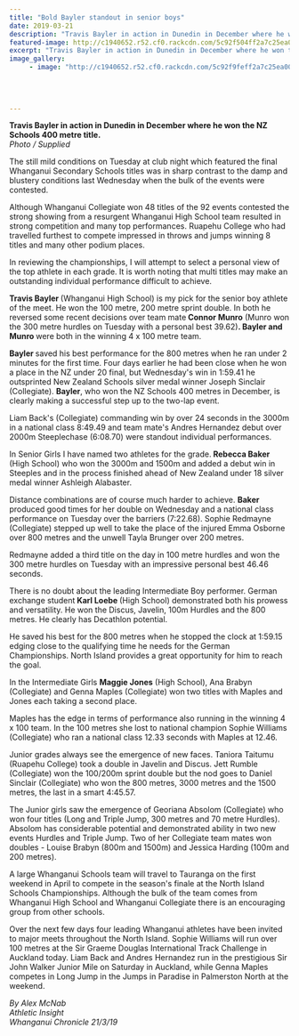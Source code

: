 ```yaml
---
title: "Bold Bayler standout in senior boys"
date: 2019-03-21
description: "Travis Bayler in action in Dunedin in December where he won the NZ Schools 400 metre title..."
featured-image: http://c1940652.r52.cf0.rackcdn.com/5c92f504ff2a7c25ea0005a6/Travis-Bayler-Chron-21.3.19.jpg
excerpt: "Travis Bayler in action in Dunedin in December where he won the NZ Schools 400 metre title."
image_gallery:
     - image: "http://c1940652.r52.cf0.rackcdn.com/5c92f9feff2a7c25ea0005a8/Travis-Bayler-snip-full-lengthChron-21.3.19.jpg"
    
    
    
    
---
```


<p><span><strong>Travis Bayler in action in Dunedin in December where he won the NZ Schools 400 metre title.</strong><br /><em>Photo / Supplied</em></span></p>
<p class="element element-paragraph">The still mild conditions on Tuesday at club night which featured the final Whanganui Secondary Schools titles was in sharp contrast to the damp and blustery conditions last Wednesday when the bulk of the events were contested.</p>
<p class="element element-paragraph">Although Whanganui Collegiate won 48 titles of the 92 events contested the strong showing from a resurgent Whanganui High School team resulted in strong competition and many top performances. Ruapehu College who had travelled furthest to compete impressed in throws and jumps winning 8 titles and many other podium places.</p>
<p class="element element-paragraph">In reviewing the championships, I will attempt to select a personal view of the top athlete in each grade. It is worth noting that multi titles may make an outstanding individual performance difficult to achieve.</p>
<p class="element element-paragraph"><strong>Travis Bayler </strong>(Whanganui High School) is my pick for the senior boy athlete of the meet. He won the 100 metre, 200 metre sprint double. In both he reversed some recent decisions over team mate<strong> Connor Munro</strong> (Munro won the 300 metre hurdles on Tuesday with a personal best 39.62)<strong>. Bayler and Munro </strong>were both in the winning 4 x 100 metre team.</p>
<p class="element element-paragraph"><strong>Bayler </strong>saved his best performance for the 800 metres when he ran under 2 minutes for the first time. Four days earlier he had been close when he won a place in the NZ under 20 final, but Wednesday's win in 1:59.41 he outsprinted New Zealand Schools silver medal winner Joseph Sinclair (Collegiate). <strong>Bayler</strong>, who won the NZ Schools 400 metres in December, is clearly making a successful step up to the two-lap event.</p>
<p class="element element-paragraph">Liam Back's (Collegiate) commanding win by over 24 seconds in the 3000m in a national class 8:49.49 and team mate's Andres Hernandez debut over 2000m Steeplechase (6:08.70) were standout individual performances.</p>
<p class="element element-paragraph">In Senior Girls I have named two athletes for the grade.<strong> Rebecca Baker</strong> (High School) who won the 3000m and 1500m and added a debut win in Steeples and in the process finished ahead of New Zealand under 18 silver medal winner Ashleigh Alabaster.</p>
<p class="element element-paragraph">Distance combinations are of course much harder to achieve. <strong>Baker</strong> produced good times for her double on Wednesday and a national class performance on Tuesday over the barriers (7:22.68). Sophie Redmayne (Collegiate) stepped up well to take the place of the injured Emma Osborne over 800 metres and the unwell Tayla Brunger over 200 metres.</p>
<p class="element element-paragraph">Redmayne added a third title on the day in 100 metre hurdles and won the 300 metre hurdles on Tuesday with an impressive personal best 46.46 seconds.</p>
<p class="element element-paragraph">There is no doubt about the leading Intermediate Boy performer. German exchange student<strong> Karl Loebe </strong>(High School) demonstrated both his prowess and versatility. He won the Discus, Javelin, 100m Hurdles and the 800 metres. He clearly has Decathlon potential.</p>
<p class="element element-paragraph">He saved his best for the 800 metres when he stopped the clock at 1:59.15 edging close to the qualifying time he needs for the German Championships. North Island provides a great opportunity for him to reach the goal.</p>
<p class="element element-paragraph">In the Intermediate Girls <strong>Maggie Jones</strong> (High School), Ana Brabyn (Collegiate) and Genna Maples (Collegiate) won two titles with Maples and Jones each taking a second place.</p>
<p class="element element-paragraph">Maples has the edge in terms of performance also running in the winning 4 x 100 team. In the 100 metres she lost to national champion Sophie Williams (Collegiate) who ran a national class 12.33 seconds with Maples at 12.46.</p>
<p class="element element-paragraph">Junior grades always see the emergence of new faces. Taniora Taitumu (Ruapehu College) took a double in Javelin and Discus. Jett Rumble (Collegiate) won the 100/200m sprint double but the nod goes to Daniel Sinclair (Collegiate) who won the 800 metres, 3000 metres and the 1500 metres, the last in a smart 4:45.57.</p>
<p class="element element-paragraph">The Junior girls saw the emergence of Georiana Absolom (Collegiate) who won four titles (Long and Triple Jump, 300 metres and 70 metre Hurdles). Absolom has considerable potential and demonstrated ability in two new events Hurdles and Triple Jump. Two of her Collegiate team mates won doubles - Louise Brabyn (800m and 1500m) and Jessica Harding (100m and 200 metres).</p>
<p class="element element-paragraph">A large Whanganui Schools team will travel to Tauranga on the first weekend in April to compete in the season's finale at the North Island Schools Championships. Although the bulk of the team comes from Whanganui High School and Whanganui Collegiate there is an encouraging group from other schools.</p>
<p class="element element-paragraph">Over the next few days four leading Whanganui athletes have been invited to major meets throughout the North Island. Sophie Williams will run over 100 metres at the Sir Graeme Douglas International Track Challenge in Auckland today. Liam Back and Andres Hernandez run in the prestigious Sir John Walker Junior Mile on Saturday in Auckland, while Genna Maples competes in Long Jump in the Jumps in Paradise in Palmerston North at the weekend.</p>
<p class="element element-paragraph"><em>By Alex McNab</em><br /><em>Athletic Insight</em><br /><em>Whanganui Chronicle 21/3/19</em></p>


